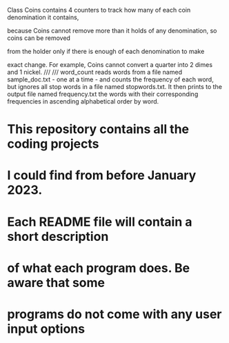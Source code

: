 Class Coins contains 4 counters to track how many of each coin denomination it contains, 

because Coins cannot remove more than it holds of any denomination, so coins can be removed 

from the holder only if there is enough of each denomination to make

exact change. For example, Coins cannot convert a quarter into 2 dimes
and 1 nickel.
///
///
word_count reads words from a file named sample_doc.txt - one at a time - and counts
the frequency of each word, but ignores all stop words in a file named stopwords.txt. It 
then prints to the output file named frequency.txt  the words with their corresponding 
frequencies in ascending alphabetical order by word.
#
#
#
# This repository contains all the coding projects
# I could find from before January 2023.
#
# Each README file will contain a short description
# of what each program does. Be aware that some 
# programs do not come with any user input options
